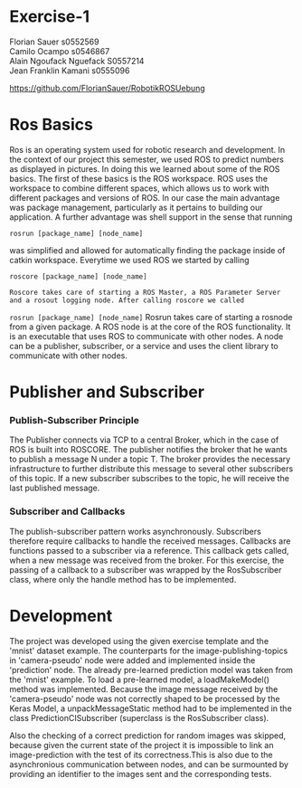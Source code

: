 # Exercise-1
Florian Sauer s0552569   
Camilo Ocampo s0546867   
Alain Ngoufack Nguefack S0557214  
Jean Franklin Kamani s0555096  


<https://github.com/FlorianSauer/RobotikROSUebung>

# Ros Basics 


Ros is an operating system used for robotic research and development. In the context of our project this semester, we used ROS to predict numbers as displayed in pictures. In doing this we learned about some of the ROS basics. The first of these basics is the ROS workspace. ROS uses the workspace to combine different spaces, which allows us to work with different packages and versions of ROS. In our case the main advantage was package management, particularly as it pertains to building our application. A further advantage was shell support in the sense that running 
```
rosrun [package_name] [node_name] 
```
was simplified and allowed for automatically finding the package inside of catkin workspace. 
   Everytime we used ROS we started by calling 
   ```
roscore [package_name] [node_name] 
```
    Roscore takes care of starting a ROS Master, a ROS Parameter Server and a rosout logging node. After calling roscore we called 
   ```rosrun [package_name] [node_name]``` 
   Rosrun takes care of starting a rosnode from a given package. A ROS node is at the core of the ROS functionality. It is an executable that uses ROS to communicate with other nodes. A node can be a publisher, subscriber, or a service and uses the client library to communicate with other nodes.  
 
# Publisher and Subscriber
### Publish-Subscriber Principle
The Publisher connects via TCP to a central Broker, which in the case of ROS is built into ROSCORE. The publisher 
notifies the broker that he wants to publish a message N under a topic T.
The broker provides the necessary infrastructure to further distribute this message to several other subscribers of 
this topic. If a new subscriber subscribes to the topic, he will receive the last published message.

### Subscriber and Callbacks

The publish-subscriber pattern works asynchronously. Subscribers therefore require callbacks to handle the received 
messages. Callbacks are functions passed to a subscriber via a reference. This callback gets called, when a new message 
was received from the broker. For this exercise, the passing of a callback to a subscriber was wrapped by the 
RosSubscriber class, where only the handle method has to be implemented.

# Development 

The project was developed using the given exercise template and the 'mnist' dataset example.
The counterparts for the image-publishing-topics in 'camera-pseudo' node were added and implemented inside the 
'prediction' node. The already pre-learned prediction model was taken from the 'mnist' example. To load a pre-learned 
model, a loadMakeModel() method was implemented.
Because the image message received by the 'camera-pseudo' node was not correctly shaped to be processed by the Keras 
Model, a unpackMessageStatic method had to be implemented in the class PredictionCISubscriber (superclass is the 
RosSubscriber class).

Also the checking of a correct prediction for random images was skipped, because given the current state of the project it is impossible 
to link an image-prediction with the test of its correctness.This is also due to the asynchronious communication between nodes, and can be surmounted by providing an identifier to the images sent and the corresponding tests.
